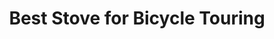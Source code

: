 ---
layout: post
category: gear
title: Best Stove for Bicycle Touring
description: Choosing the best stove for your long-distance bike tour is not an easy task. There are many things to consider such as fuel availability, temperature dependence, cooking times etc.
h1_title: Best Stove for Bicycle Touring
short_text: Choosing the best stove for your long-distance bike tour is not an easy task. There are many things to consider such as fuel availability, temperature dependence, cooking times etc.
img: "/images/gear/cooking-gear/1652372609_image.jpg"
#img_caption: 
isTopLevel: false
isSingleLevel: false
isArticle: true
datePublished: 2019-06-01 11:00:00 +0300
dateModified: 2022-07-18 11:00:00 +0300
#permalink: 
---